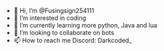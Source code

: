 - 👋 Hi, I’m @Fusingsign254111
- 👀 I’m interested in coding
- 🌱 I’m currently learning more python, Java  and lua
- 💞️ I’m looking to collaborate on bots
- 📫 How to reach me Discord: Darkcoded_
